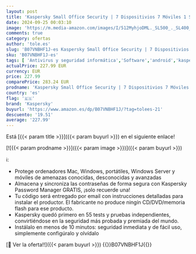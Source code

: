 ```yaml
---
layout: post
title: 'Kaspersky Small Office Security | 7 Dispositivios 7 Móviles 1 Servidor | 1 Año | PC / Mac / Android / Servidor | Código de activación vía correo electrónico'
date: 2024-09-25 00:03:10
image: 'https://m.media-amazon.com/images/I/512MyhjoDML._SL500_._SL400_.jpg'
comments: true
category: ofertas
author: 'tole.es'
slug: 'B07VNBHF1J-es Kaspersky Small Office Security | 7 Dispositivios 7...'
sku: 'B07VNBHF1J-es'
tags: [ 'Antivirus y seguridad informática','Software','android','kaspersky','🇪🇸', ]
actualPrice: 227.99 EUR
currency: EUR
price: 227.99
comparePrice: 283.24 EUR
prodname: 'Kaspersky Small Office Security | 7 Dispositivios 7 Móviles 1 Servidor | 1 Año | PC / Mac / Android / Servidor | Código de activación vía correo electrónico'
country: 'es'
flag: '🇪🇸'
brand: 'Kaspersky'
buyurl: 'https://www.amazon.es/dp/B07VNBHF1J/?tag=tolees-21'
descuento: '19.51'
average: '227.99'
---
```


Está [{{< param title >}}]({{< param buyurl >}}) en el siguiente enlace!

[![{{< param prodname >}}]({{< param image >}})]({{< param buyurl >}})

ℹ️:

- Protege ordenadores Mac, Windows, portátiles, Windows Server y móviles de amenazas conocidas, desconocidas y avanzadas
- Almacena y sincroniza las contraseñas de forma segura con Kaspersky Password Manager GRATIS, ¡solo recuerde una!
- Tu código será entregado por email con instrucciones detalladas para instalar el productor. El fabricante no produce ningín CD/DVD/memoria flash para ese producto.
- Kaspersky quedó primero en 55 tests y pruebas independientes, convirtiéndose en la seguridad más probada y premiada del mundo.
- Instálalo en menos de 10 minutos: seguridad inmediata y de fácil uso, simplemente configúralo y olvídalo

[🛒 Ver la oferta!!]({{< param buyurl >}})
{{<world>}}B07VNBHF1J{{</world>}}
